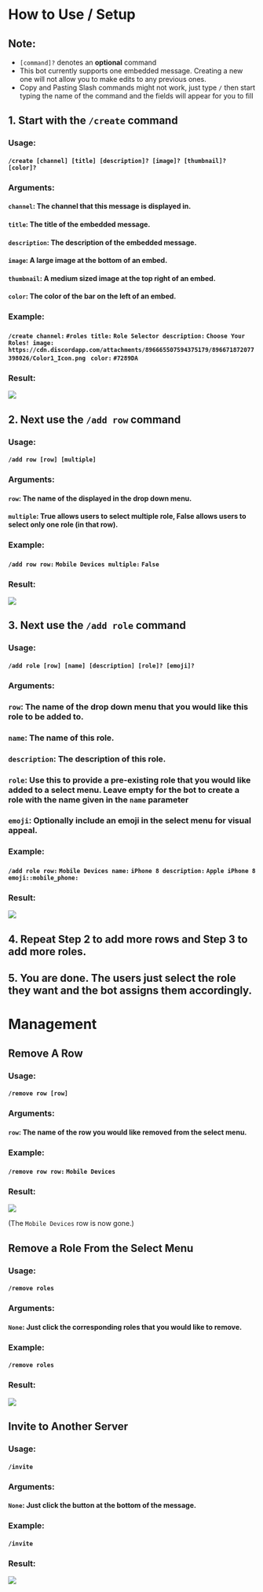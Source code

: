 # How to Use / Setup
## Note:
- `[command]?` denotes an **optional** command
- This bot currently supports one embedded message. Creating a new one will not allow you to make edits to any previous ones.
- Copy and Pasting Slash commands might not work, just type `/` then start typing the name of the command and the fields will appear for you to fill

## 1. Start with the `/create` command
### Usage:
#### `/create [channel] [title] [description]? [image]? [thumbnail]? [color]?`
### Arguments:
#### `channel`: The channel that this message is displayed in.
#### `title`: The title of the embedded message.
#### `description`: The description of the embedded message.
#### `image`: A large image at the bottom of an embed.
#### `thumbnail`: A medium sized image at the top right of an embed.
#### `color`: The color of the bar on the left of an embed.
### Example:
#### **`/create`**` channel:` **`#roles`**` title:` **`Role Selector`**` description:` **`Choose Your Roles!`**` image:` **`https://cdn.discordapp.com/attachments/896665507594375179/896671872077398026/Color1_Icon.png`**  ` color:` **`#7289DA`**
### Result:
![](https://cdn.discordapp.com/attachments/896971320934432848/896971359668801536/unknown.png)

## 2. Next use the `/add row` command
### Usage:
#### `/add row [row] [multiple]`
### Arguments:
#### `row`: The name of the displayed in the drop down menu.
#### `multiple`: True allows users to select multiple role, False allows users to select only one role (in that row).
### Example:
#### **`/add row`**` row:` **`Mobile Devices`**` multiple:` **`False`**
### Result:
![](https://cdn.discordapp.com/attachments/896971320934432848/896972527279169586/unknown.png)

## 3. Next use the `/add role` command
### Usage:
#### `/add role [row] [name] [description] [role]? [emoji]?`
### Arguments:
### `row`: The name of the drop down menu that you would like this role to be added to.
### `name`: The name of this role.
### `description`: The description of this role.
### `role`: Use this to provide a pre-existing role that you would like added to a select menu. Leave empty for the bot to create a role with the name given in the `name` parameter
### `emoji`: Optionally include an emoji in the select menu for visual appeal.
### Example:
#### **`/add role`**` row:` **`Mobile Devices`**` name:` **`iPhone 8`**` description:` **`Apple iPhone 8`**` emoji:`**`:mobile_phone:`**
### Result:
![](https://cdn.discordapp.com/attachments/896971320934432848/896975492765351975/unknown.png)

## 4. Repeat Step 2 to add more rows and Step 3 to add more roles.

## 5. You are done. The users just select the role they want and the bot assigns them accordingly.

# Management

## Remove A Row
### Usage:
#### `/remove row [row]`
### Arguments:
#### `row`: The name of the row you would like removed from the select menu.
### Example:
#### **`/remove row`**` row:` **`Mobile Devices`**
### Result:
![](https://cdn.discordapp.com/attachments/896971320934432848/896977989596745779/unknown.png)

(The `Mobile Devices` row is now gone.)

## Remove a Role From the Select Menu
### Usage:
#### `/remove roles`
### Arguments:
#### `None`: Just click the corresponding roles that you would like to remove.
### Example:
#### **`/remove roles`**
### Result:
![](https://cdn.discordapp.com/attachments/896971320934432848/896978969730113596/unknown.png)

## Invite to Another Server
### Usage:
#### `/invite`
### Arguments:
#### `None`: Just click the button at the bottom of the message.
### Example:
#### **`/invite`**
### Result:
![](https://cdn.discordapp.com/attachments/896971320934432848/896976900973539338/unknown.png)